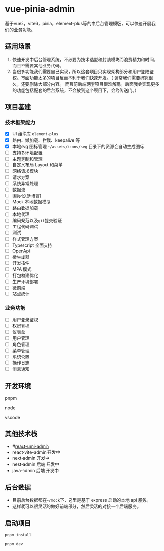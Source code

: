 # vue-pinia-admin

基于vue3，vite6，pinia，element-plus等的中后台管理模版，可以快速开展我们的业务功能。

## 适用场景

1. 快速开发中后台管理系统，不必要为技术选型和封装模块而浪费精力和时间，而且不需要其他业务代码。
2. 当很多功能我们需要自己实现，所以这套项目只实现架构部分和用户登陆鉴权。市面功能太多的项目反而不利于我们快速开发。（ 通常我们需要研究很久，还要删除大部分内容。 而且前后端两套项目很难解耦。后面我会实现更多的功能包括配套的后台系统，不会放到这个项目下，会给传送门。）

## 项目基建

### 技术框架能力

- [x] UI 组件库 `element-plus`
- [x] 路由、懒加载、拦截、keepalive 等
- [x] 本地svg 图标管理 `~/assets/icons/svg` 目录下的资源会自动生成图标
- [ ] 支持多环境配置
- [ ] 主题定制和管理
- [ ] 自定义布局 Layout 和菜单
- [ ] 网络请求模块
- [ ] 请求方案
- [ ] 系统异常处理
- [ ] 数据流
- [ ] 国际化(多语言)
- [ ] Mock 本地数据模拟
- [ ] 路由数据加载
- [ ] 本地代理
- [ ] 编码规范以及`git`提交验证
- [ ] 工程代码调试
- [ ] 测试
- [ ] 样式管理方案
- [ ] Typescript 全面支持
- [ ] OpenApi
- [ ] 微生成器
- [ ] 开发插件
- [ ] MPA 模式
- [ ] 打包构建优化
- [ ] 生产环境部署
- [ ] 微前端
- [ ] 站点统计

### 业务功能

- [ ] 用户登录鉴权
- [ ] 权限管理
- [ ] 仪表盘
- [ ] 用户管理
- [ ] 角色管理
- [ ] 菜单管理
- [ ] 系统设置
- [ ] 操作日志
- [ ] 消息通知

## 开发环境

pnpm

node

vscode

## 其他技术栈

- #[react-umi-admin](https://github.com/GavinBirkhoff/react-umi-admin)
- react-vite-admin 开发中
- next-admin 开发中
- nest-admin 后端 开发中
- java-admin 后端 开发中

## 后台数据

- 目前后台数据都在`~/mock`下，这里是基于 express 启动的本地 api 服务。
- 这样就可以很灵活的做好前端部分，然后灵活的对接一个后端服务。

## 启动项目

```bash
pnpm install

pnpm dev
```
